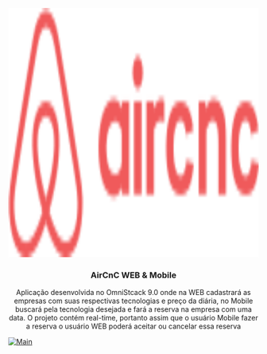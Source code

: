<p align="center">
  <img src="./.github/logo.png" alt="Logo" height="500">
  <h3 align="center">AirCnC WEB & Mobile</h3>
  <p align="center">Aplicação desenvolvida no OmniStcack 9.0 onde na WEB cadastrará as empresas com suas respectivas tecnologias e preço da diária, no Mobile buscará pela tecnologia desejada e fará a reserva na empresa com uma data. O projeto contém real-time, portanto assim que o usuário Mobile fazer a reserva o usuário WEB poderá aceitar ou cancelar essa reserva </p>
  <a href="https://github.com/gmass0n/aircnc">
    <img src="./.github/image.png" alt="Main" height="500">
  </a>
</p>
